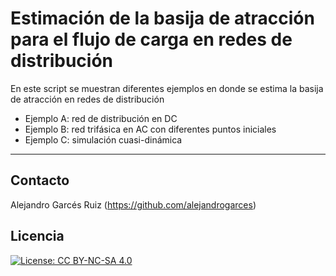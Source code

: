 # Estimación de la basija de atracción para el flujo de carga en redes de distribución

En este script se muestran diferentes ejemplos en donde se estima la basija de atracción en redes de distribución

* Ejemplo A: red de distribución en DC
* Ejemplo B: red trifásica en AC con diferentes puntos iniciales
* Ejemplo C: simulación cuasi-dinámica

---
## Contacto

Alejandro Garcés Ruiz
(https://github.com/alejandrogarces)

## Licencia

[![License: CC BY-NC-SA 4.0](https://img.shields.io/badge/License-CC_BY--NC--SA_4.0-lightgrey.svg)](https://creativecommons.org/licenses/by-nc-sa/4.0/)
